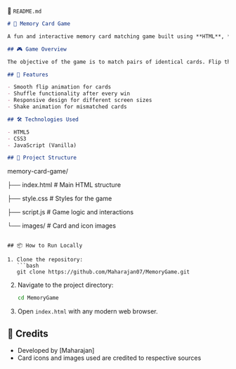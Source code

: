 📄 `README.md`

```markdown
# 🧠 Memory Card Game

A fun and interactive memory card matching game built using **HTML**, **CSS**, and **JavaScript**.

## 🎮 Game Overview

The objective of the game is to match pairs of identical cards. Flip the cards and test your memory. Once all pairs are matched, the game reshuffles and starts again.

## 🚀 Features

- Smooth flip animation for cards  
- Shuffle functionality after every win  
- Responsive design for different screen sizes  
- Shake animation for mismatched cards  

## 🛠️ Technologies Used

- HTML5  
- CSS3  
- JavaScript (Vanilla)

## 📁 Project Structure

```
memory-card-game/

├── index.html         # Main HTML structure

├── style.css          # Styles for the game

├── script.js          # Game logic and interactions

└── images/            # Card and icon images
```

## 📦 How to Run Locally

1. Clone the repository:
   ```bash
   git clone https://github.com/Maharajan07/MemoryGame.git
   ```
2. Navigate to the project directory:
   ```bash
   cd MemoryGame
   ```
3. Open `index.html` with any modern web browser.

## 🙌 Credits

- Developed by [Maharajan]  
- Card icons and images used are credited to respective sources
